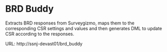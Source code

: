 # BRD Buddy
Extracts BRD responses from Surveygizmo, maps them to the corresponding CSR settings and values and then generates DML to update CSR according to the responses. 
 
URL: http://ssnj-devast01/brd_buddy
